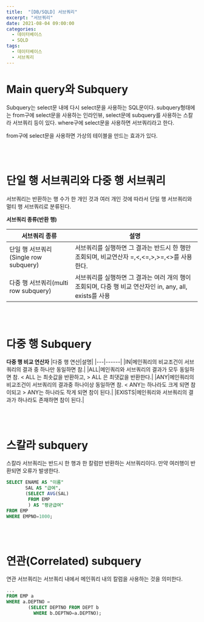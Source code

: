 ```yaml
---
title:  "[DB/SQLD] 서브쿼리"
excerpt: "서브쿼리"
date: 2021-08-04 09:00:00
categories:
  - 데이터베이스
  - SQLD 
tags:
  - 데이터베이스
  - 서브쿼리
---
```


# Main query와 Subquery

Subquery는 select문 내에 다시 select문을 사용하는 SQL문이다.
subquery형태에는 from구에 select문을 사용하는 인라인뷰, select문에 subquery를 사용하는 스칼라 서브쿼리 등이 있다.
where구에 select문을 사용하면 서브쿼리라고 한다.

from구에 select문을 사용하면 가상의 테이블을 만드는 효과가 있다.

<br>
<br>

# 단일 행 서브쿼리와 다중 행 서브쿼리

서브쿼리는 반환하는 행 수가 한 개인 것과 여러 개인 것에 따라서 단일 행 서브쿼리와 멀티 행 서브쿼리로 분류된다.

**서브쿼리 종류(반환 행)**

|서브쿼리 종류|설명|
|---|------|
|단일 행 서브쿼리(Single row subquery)|서브쿼리를 실행하면 그 결과는 반드시 한 행만 조회되며, 비교연산자 =,<,<=,>,>=,<>를 사용한다.|
|다중 행 서브쿼리(multi row subquery)|서브쿼리를 실행하면 그 결과는 여러 개의 행이 조회되며, 다중 행 비교 연산자인 in, any, all, exists를 사용|

<br>
<br>

# 다중 행 Subquery

**다중 행 비교 연산자**
|다중 행 연산|설명|
|---|------|
|IN|메인쿼리의 비교조건이 서브쿼리의 결과 중 하나만 동일하면 참.|
|ALL|메인쿼리와 서브쿼리의 결과가 모두 동일하면 참. < ALL 는 최솟값을 반환하고, > ALL 은 최댓값을 반환한다.|
|ANY|메인쿼리의 비교조건이 서브쿼리의 결과중 하나이상 동일하면 참. < ANY는 하나라도 크게 되면 참이되고 > ANY는 하나라도 작게 되면 참이 된다.|
|EXISTS|메인쿼리와 서브쿼리의 결과가 하나라도 존재하면 참이 된다.|

<br>
<br>

# 스칼라 subquery

스칼라 서브쿼리는 반드시 한 행과 한 칼럼만 반환하는 서브쿼리이다.
만약 여러행이 반환되면 오류가 발생한다.

```sql
SELECT ENAME AS "이름"
       SAL AS "급여",
       (SELECT AVG(SAL)
        FROM EMP
        ) AS "평균급여"
FROM EMP
WHERE EMPNO=1000;
```
<br>
<br>

# 연관(Correlated) subquery

연관 서브쿼리는 서브쿼리 내에서 메인쿼리 내의 칼럼을 사용하는 것을 의미한다.

```sql
...
FROM EMP a
WHERE a.DEPTNO = 
        (SELECT DEPTNO FROM DEPT b
          WHERE b.DEPTNO=a.DEPTNO);
```

